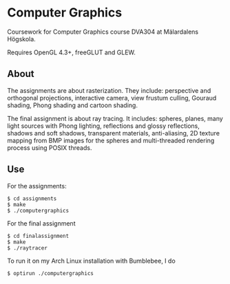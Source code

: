 # Computer Graphics

Coursework for Computer Graphics course DVA304 at Mälardalens Högskola.

Requires OpenGL 4.3+, freeGLUT and GLEW.

## About

The assignments are about rasterization. They include: perspective and
orthogonal projections, interactive camera, view frustum culling, Gouraud
shading, Phong shading and cartoon shading.

The final assignment is about ray tracing. It includes: spheres, planes,
many light sources with Phong lighting, reflections and glossy reflections,
shadows and soft shadows, transparent materials, anti-aliasing, 2D texture
mapping from BMP images for the spheres and multi-threaded rendering process
using POSIX threads.

## Use

For the assignments:

```
$ cd assignments
$ make
$ ./computergraphics
```

For the final assignment

```
$ cd finalassignment
$ make
$ ./raytracer
```

To run it on my Arch Linux installation with Bumblebee, I do

```
$ optirun ./computergraphics
```
